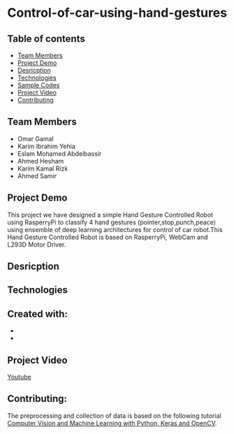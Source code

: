 # Control-of-car-using-hand-gestures

## Table of contents
- [Team Members](#team-members)
- [Project Demo](#project-demo)
- [Desricption](#description)
- [Technologies](#technologies)
- [Sample Codes](#sample-codes)
- [Project Video](#project-video)
- [Contributing](#contributing-)






## Team Members
- Omar Gamal
- Karim Ibrahim Yehia
- Eslam Mohamed Abdelbassir
- Ahmed Hesham
- Karim Kamal Rizk
- Ahmed Samir



## Project Demo
This project we have designed a simple Hand Gesture Controlled Robot using RasperryPi to classify 4 hand gestures (pointer,stop,punch,peace) using ensemble of deep learning architectures for control of car robot.This Hand Gesture Controlled Robot is based on RasperryPi, WebCam and L293D Motor Driver. 


## Desricption




## Technologies

 Created with:
-
-
-


## Project Video
[Youtube]()





## Contributing:
The preprocessing and collection of data is based on the following tutorial [ Computer Vision and Machine Learning with Python, Keras and OpenCV](https://github.com/jrobchin/Computer-Vision-Basics-with-Python-Keras-and-OpenCV/).


